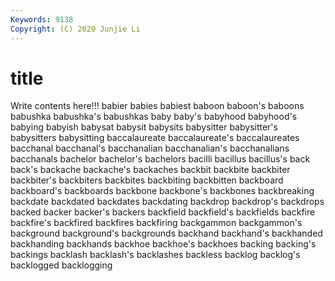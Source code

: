 ```yaml
---
Keywords: 9138
Copyright: (C) 2020 Junjie Li
---
```


# title

Write contents here!!!
babier
babies 
babiest 
baboon 
baboon's 
baboons 
babushka 
babushka's 
babushkas 
baby 
baby's
babyhood 
babyhood's 
babying 
babyish 
babysat 
babysit 
babysits 
babysitter 
babysitter's 
babysitters
babysitting 
baccalaureate 
baccalaureate's 
baccalaureates 
bacchanal 
bacchanal's 
bacchanalian 
bacchanalian's 
bacchanalians 
bacchanals
bachelor 
bachelor's 
bachelors 
bacilli 
bacillus 
bacillus's 
back 
back's 
backache 
backache's
backaches 
backbit 
backbite 
backbiter 
backbiter's 
backbiters 
backbites 
backbiting 
backbitten 
backboard
backboard's 
backboards 
backbone 
backbone's 
backbones 
backbreaking 
backdate 
backdated 
backdates 
backdating
backdrop 
backdrop's 
backdrops 
backed 
backer 
backer's 
backers 
backfield 
backfield's 
backfields
backfire 
backfire's 
backfired 
backfires 
backfiring 
backgammon 
backgammon's 
background 
background's 
backgrounds
backhand 
backhand's 
backhanded 
backhanding 
backhands 
backhoe 
backhoe's 
backhoes 
backing 
backing's
backings 
backlash 
backlash's 
backlashes 
backless 
backlog 
backlog's 
backlogged 
backlogging 
